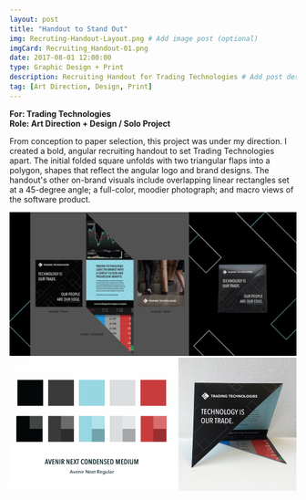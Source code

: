 ```yaml
---
layout: post
title: "Handout to Stand Out"
img: Recruting-Handout-Layout.png # Add image post (optional)
imgCard: Recruiting_Handout-01.png
date: 2017-08-01 12:00:00
type: Graphic Design + Print
description: Recruiting Handout for Trading Technologies # Add post description (optional)
tag: [Art Direction, Design, Print]
---
```

<b>For: Trading Technologies</b><br/>
<b>Role: Art Direction + Design / Solo Project</b>

From conception to paper selection, this project was under my direction.  I created a bold, angular recruiting handout to set Trading Technologies apart.  The initial folded square unfolds with two triangular flaps into a polygon, shapes that reflect the angular logo and brand designs.  The handout's other on-brand visuals include overlapping linear rectangles set at a 45-degree angle; a full-color, moodier photograph; and macro views of the software product.

<div class="post_image_addl">
    <img src="/assets/img/Recruiting_Handout.gif" alt="Showing the Handout Layout and Unfolding Process">
</div>
<div class="post_image_addl">
    <img src="/assets/img/Recruiting_Handout-Colors.png" alt="Color palette for the handout">
</div>